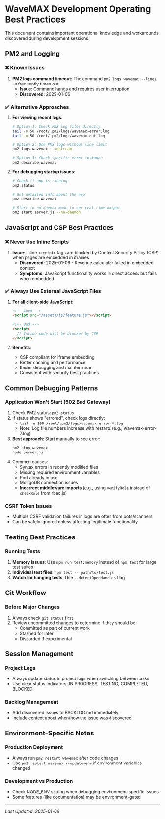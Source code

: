 # WaveMAX Development Operating Best Practices

This document contains important operational knowledge and workarounds discovered during development sessions.

## PM2 and Logging

### ❌ Known Issues
1. **PM2 logs command timeout**: The command `pm2 logs wavemax --lines 50` frequently times out
   - **Issue**: Command hangs and requires user interruption
   - **Discovered**: 2025-01-06

### ✅ Alternative Approaches
1. **For viewing recent logs**:
   ```bash
   # Option 1: Check PM2 log files directly
   tail -n 50 /root/.pm2/logs/wavemax-error.log
   tail -n 50 /root/.pm2/logs/wavemax-out.log
   
   # Option 2: Use PM2 logs without line limit
   pm2 logs wavemax --nostream
   
   # Option 3: Check specific error instance
   pm2 describe wavemax
   ```

2. **For debugging startup issues**:
   ```bash
   # Check if app is running
   pm2 status
   
   # Get detailed info about the app
   pm2 describe wavemax
   
   # Start in no-daemon mode to see real-time output
   pm2 start server.js --no-daemon
   ```

## JavaScript and CSP Best Practices

### ❌ Never Use Inline Scripts
1. **Issue**: Inline `<script>` tags are blocked by Content Security Policy (CSP) when pages are embedded in iframes
   - **Discovered**: 2025-01-06 - Revenue calculator failed in embedded context
   - **Symptoms**: JavaScript functionality works in direct access but fails when embedded

### ✅ Always Use External JavaScript Files
1. **For all client-side JavaScript**:
   ```html
   <!-- Good -->
   <script src="/assets/js/feature.js"></script>
   
   <!-- Bad -->
   <script>
     // Inline code will be blocked by CSP
   </script>
   ```

2. **Benefits**:
   - CSP compliant for iframe embedding
   - Better caching and performance
   - Easier debugging and maintenance
   - Consistent with security best practices

## Common Debugging Patterns

### Application Won't Start (502 Bad Gateway)
1. Check PM2 status: `pm2 status`
2. If status shows "errored", check logs directly: 
   - `tail -n 100 /root/.pm2/logs/wavemax-error-*.log`
   - Note: Log file numbers increase with restarts (e.g., wavemax-error-7.log)
3. **Best approach**: Start manually to see error: 
   ```bash
   pm2 stop wavemax
   node server.js
   ```
4. Common causes:
   - Syntax errors in recently modified files
   - Missing required environment variables
   - Port already in use
   - MongoDB connection issues
   - **Incorrect middleware imports** (e.g., using `verifyRole` instead of `checkRole` from rbac.js)

### CSRF Token Issues
- Multiple CSRF validation failures in logs are often from bots/scanners
- Can be safely ignored unless affecting legitimate functionality

## Testing Best Practices

### Running Tests
1. **Memory issues**: Use `npm run test:memory` instead of `npm test` for large test suites
2. **Individual test files**: `npm test -- path/to/test.js`
3. **Watch for hanging tests**: Use `--detectOpenHandles` flag

## Git Workflow

### Before Major Changes
1. Always check `git status` first
2. Review uncommitted changes to determine if they should be:
   - Committed as part of current work
   - Stashed for later
   - Discarded if experimental

## Session Management

### Project Logs
- Always update status in project logs when switching between tasks
- Use clear status indicators: IN PROGRESS, TESTING, COMPLETED, BLOCKED

### Backlog Management
- Add discovered issues to BACKLOG.md immediately
- Include context about when/how the issue was discovered

## Environment-Specific Notes

### Production Deployment
- Always run `pm2 restart wavemax` after code changes
- Use `pm2 restart wavemax --update-env` if environment variables changed

### Development vs Production
- Check NODE_ENV setting when debugging environment-specific issues
- Some features (like documentation) may be environment-gated

---

*Last Updated: 2025-01-06*